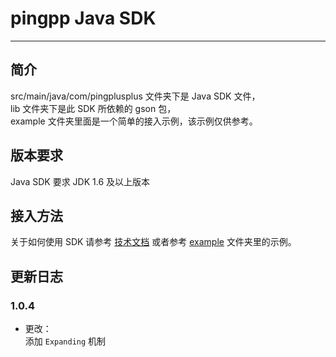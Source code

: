 pingpp Java SDK 
=================

****

## 简介

src/main/java/com/pingplusplus 文件夹下是 Java SDK 文件，<br>
lib 文件夹下是此 SDK 所依赖的 gson 包， <br>
example 文件夹里面是一个简单的接入示例，该示例仅供参考。

## 版本要求

Java SDK 要求 JDK 1.6 及以上版本

## 接入方法

关于如何使用 SDK 请参考 [技术文档](https://pingxx.com/document) 或者参考 [example](https://github.com/PingPlusPlus/pingpp-java/tree/master/example) 文件夹里的示例。

## 更新日志

### 1.0.4
* 更改：<br>
添加 `Expanding` 机制